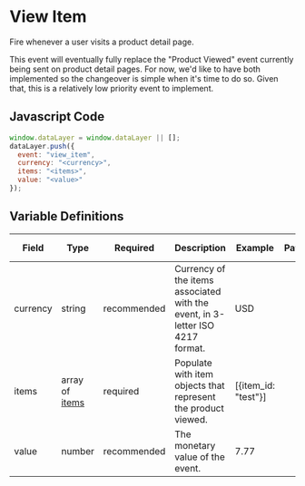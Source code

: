 # View Item

Fire whenever a user visits a product detail page.

This event will eventually fully replace the "Product Viewed" event currently being sent on product detail pages. For now, we'd like to have both implemented so the changeover is simple when it's time to do so. Given that, this is a relatively low priority event to implement.

## Javascript Code

```js
window.dataLayer = window.dataLayer || [];
dataLayer.push({
  event: "view_item",
  currency: "<currency>",
  items: "<items>",
  value: "<value>"
});
```

## Variable Definitions

|Field|Type|Required|Description|Example|Pattern|Min Length|Max Length|Minimum|Maximum|Multiple Of|
| --- | --- | --- | --- | --- | --- | --- | --- | --- | --- | --- |
|currency|string|recommended|Currency of the items associated with the event, in 3-letter ISO 4217 format.|USD|
|items|array of [items](/schemas/item.md)|required|Populate with item objects that represent the product viewed.|[{item_id: "test"}]
|value|number|recommended|The monetary value of the event.|7.77|